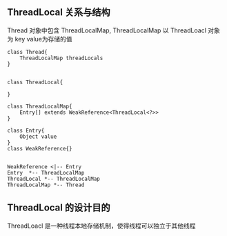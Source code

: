 ## ThreadLocal 关系与结构


Thread 对象中包含 ThreadLocalMap, ThreadLocalMap 以 ThreadLoacl 对象为 key value为存储的值


```puml
class Thread{
    ThreadLocalMap threadLocals
}


class ThreadLocal{

}

class ThreadLocalMap{
    Entry[] extends WeakReference<ThreadLocal<?>>
}

class Entry{
    Object value
}
class WeakReference{}


WeakReference <|-- Entry
Entry  *-- ThreadLocalMap
ThreadLocal *-- ThreadLocalMap
ThreadLocalMap *-- Thread
```

## ThreadLocal 的设计目的

ThreadLoacl 是一种线程本地存储机制，使得线程可以独立于其他线程